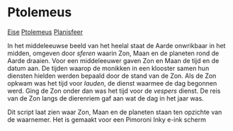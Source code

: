 # Ptolemeus

[Eise](README.md) [Ptolemeus](ptolemeus.md) [Planisfeer](planisfeer.md)

In het middeleeuwse beeld van het heelal staat de Aarde onwrikbaar in het midden, 
omgeven door _sferen_ waarin Zon, Maan en de planeten rond de Aarde draaien. Voor 
een middeleeuwer gaven Zon en Maan de tijd en de datum aan. De tijden waarop de
monikken in een klooster samen hun diensten hielden werden bepaald door de stand 
van de Zon. Als de Zon opkwam was het tijd voor _lauden_, de dienst waarmee de
dag begonnen werd. Ging de Zon onder dan was het tijd voor de _vespers_ dienst. 
De reis van de Zon langs de dierenriem gaf aan wat de dag in het jaar was. 

Dit script laat zien waar Zon, Maan en de planeten staan ten opzichte van 
de waarnemer. Het is gemaakt voor een Pimoroni Inky e-ink scherm
